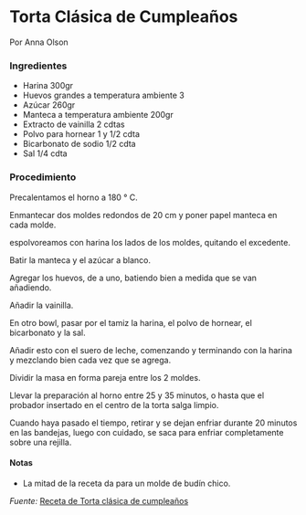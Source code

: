 # Torta Clásica de Cumpleaños

Por Anna Olson

### Ingredientes

* Harina 300gr
* Huevos grandes a temperatura ambiente 3
* Azúcar 260gr
* Manteca a temperatura ambiente 200gr
* Extracto de vainilla 2 cdtas
* Polvo para hornear 1 y 1/2 cdta
* Bicarbonato de sodio 1/2 cdta
* Sal 1/4 cdta

### Procedimiento

Precalentamos el horno a 180 ° C.

Enmantecar dos moldes redondos de 20 cm y poner papel manteca en cada molde.

espolvoreamos con harina los lados de los moldes, quitando el excedente.

Batir la manteca y el azúcar a blanco.

Agregar los huevos, de a uno, batiendo bien a medida que se van añadiendo.

Añadir la vainilla.

En otro bowl, pasar por el tamiz la harina, el polvo de hornear, el bicarbonato y la sal.

Añadir esto con el suero de leche, comenzando y terminando con la harina y mezclando bien cada vez que se agrega.

Dividir la masa en forma pareja entre los 2 moldes.

Llevar la preparación al horno entre 25 y 35 minutos, o hasta que el probador insertado en el centro de la torta salga limpio.

Cuando haya pasado el tiempo, retirar y se dejan enfriar durante 20 minutos en las bandejas, luego con cuidado, se saca para enfriar completamente sobre una rejilla.

#### Notas

* La mitad de la receta da para un molde de budín chico.

*Fuente:* [Receta de Torta clásica de cumpleaños](http://elgourmet.com/receta/torta-clasica-de-cumpleanos)
